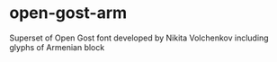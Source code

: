 # open-gost-arm
Superset of Open Gost font developed by Nikita Volchenkov including glyphs of Armenian block
